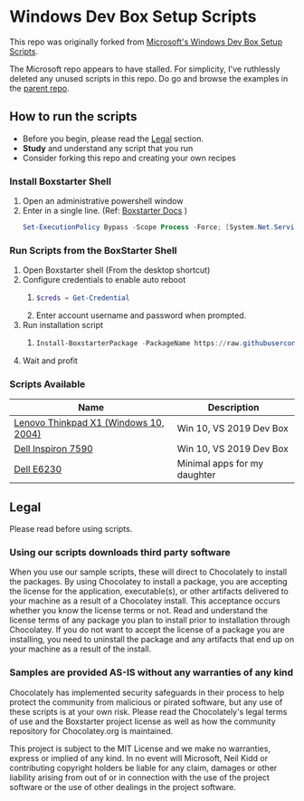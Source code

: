 # Windows Dev Box Setup Scripts

This repo was originally forked from [Microsoft's Windows Dev Box Setup Scripts](https://github.com/microsoft/windows-dev-box-setup-scripts).

The Microsoft repo appears to have stalled. For simplicity, I've ruthlessly deleted any unused scripts in this repo. Do go and browse the examples in the [parent repo](https://github.com/microsoft/windows-dev-box-setup-scripts).


## How to run the scripts

- Before you begin, please read the [Legal](#Legal) section.
- __Study__ and understand any script that you run
- Consider forking this repo and creating your own recipes

### Install Boxstarter Shell

1. Open an administrative powershell window 
1. Enter in a single line. (Ref: [Boxstarter Docs](https://boxstarter.org/InstallBoxstarter) )
    ```powershell
    Set-ExecutionPolicy Bypass -Scope Process -Force; [System.Net.ServicePointManager]::SecurityProtocol = [System.Net.ServicePointManager]::SecurityProtocol -bor 3072; iex (New-Object System.Net.WebClient).DownloadString('https:/boxstarter.org/bootstrapper.ps1')); Get-Boxstarter -Force
    ```
### Run Scripts from the BoxStarter Shell

1. Open Boxstarter shell (From the desktop shortcut)
1. Configure credentials to enable auto reboot
    1. ```powershell
       $creds = Get-Credential
       ```
    1. Enter account username and password when prompted.
1. Run installation script
    1. ```powershell
       Install-BoxstarterPackage -PackageName https://raw.githubusercontent.com/neilkidd/windows-dev-box-setup-scripts/master/machines/7590_bootstrap.ps1 -Credential $creds
       ```
1. Wait and profit

### Scripts Available

|Name  |Description  |
|---------|---------|
|[Lenovo Thinkpad X1 (Windows 10, 2004)](./thinkpad_x1_boxstart.ps1)| Win 10, VS 2019 Dev Box |
|<a href='http://boxstarter.org/package/url?https://raw.githubusercontent.com/neilkidd/windows-dev-box-setup-scripts/master/machines/7590_bootstrap.ps1'>Dell Inspiron 7590   | Win 10, VS 2019 Dev Box |
|<a href='http://boxstarter.org/package/url?https://raw.githubusercontent.com/neilkidd/windows-dev-box-setup-scripts/master/machines/e6230_bootstrap.ps1'>Dell E6230     | Minimal apps for my daughter|

## Legal
Please read before using scripts.

### Using our scripts downloads third party software

When you use our sample scripts, these will direct to Chocolately to install the packages.
By using Chocolatey to install a package, you are accepting the license for the application, executable(s), or other artifacts delivered to your machine as a result of a Chocolatey install. This acceptance occurs whether you know the license terms or not. Read and understand the license terms of any package you plan to install prior to installation through Chocolatey. If you do not want to accept the license of a package you are installing, you need to uninstall the package and any artifacts that end up on your machine as a result of the install.

### Samples are provided AS-IS without any warranties of any kind

Chocolately has implemented security safeguards in their process to help protect the community from malicious or pirated software, but any use of these scripts is at your own risk.  Please read the Chocolately's legal terms of use and the Boxstarter project license as well as how the community repository for Chocolatey.org is maintained.

This project is subject to the MIT License and we make no warranties, express or implied of any kind. In no event will Microsoft, Neil Kidd or contributing copyright holders be liable for any claim, damages or other liability arising from out of or in connection with the use of the project software or the use of other dealings in the project software.
